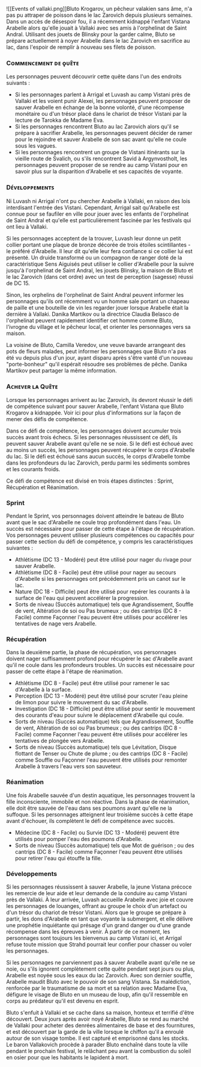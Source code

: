 ![[Events of vallaki.png]]Bluto Krogarov, un pêcheur valakien sans âme, n'a pas pu attraper de poisson dans le lac Zarovich depuis plusieurs semaines. Dans un accès de désespoir fou, il a récemment kidnappé l'enfant Vistana Arabelle alors qu'elle jouait à Vallaki avec ses amis à l'orphelinat de Saint Andral. Utilisant des jouets de Blinsky pour la garder calme, Bluto se prépare actuellement à noyer Arabelle dans le lac Zarovich en sacrifice au lac, dans l'espoir de remplir à nouveau ses filets de poisson.

### Cᴏᴍᴍᴇɴᴄᴇᴍᴇɴᴛ ᴅᴇ ǫᴜᴇ̂ᴛᴇ

Les personnages peuvent découvrir cette quête dans l'un des endroits suivants :

- Si les personnages parlent à Arrigal et Luvash au camp Vistani près de Vallaki et les voient punir Alexei, les personnages peuvent proposer de sauver Arabelle en échange de la bonne volonté, d'une récompense monétaire ou d'un trésor placé dans le chariot de trésor Vistani par la lecture de Tarokka de Madame Eva.
- Si les personnages rencontrent Bluto au lac Zarovich alors qu'il se prépare à sacrifier Arabelle, les personnages peuvent décider de ramer pour le rejoindre et sauver Arabelle de son sac avant qu'elle ne coule sous les vagues.
- Si les personnages rencontrent un groupe de Vistani itinérants sur la vieille route de Svalich, ou s'ils rencontrent Savid à Argynvostholt, les personnages peuvent proposer de se rendre au camp Vistani pour en savoir plus sur la disparition d'Arabelle et ses capacités de voyante.

### Dᴇ́ᴠᴇʟᴏᴘᴘᴇᴍᴇɴᴛꜱ

Ni Luvash ni Arrigal n'ont pu chercher Arabelle à Vallaki, en raison des lois interdisant l'entrée des Vistani. Cependant, Arrigal sait qu'Arabelle est connue pour se faufiler en ville pour jouer avec les enfants de l'orphelinat de Saint Andral et qu'elle est particulièrement fascinée par les festivals qui ont lieu à Vallaki.

Si les personnages acceptent de la trouver, Luvash leur donne un petit collier portant une plaque de bronze décorée de trois étoiles scintillantes - le préféré d'Arabelle. Il leur dit qu'elle leur fera confiance si ce collier lui est présenté. Un druide transformé ou un compagnon de ranger doté de la caractéristique Sens Aiguisés peut utiliser le collier d'Arabelle pour la suivre jusqu'à l'orphelinat de Saint Andral, les jouets Blinsky, la maison de Bluto et le lac Zarovich (dans cet ordre) avec un test de perception (sagesse) réussi de DC 15.

Sinon, les orphelins de l'orphelinat de Saint Andral peuvent informer les personnages qu'ils ont récemment vu un homme sale portant un chapeau de paille et une bouteille de vin les regarder jouer lorsque Arabelle était la dernière à Vallaki. Danika Martikov ou la directrice Claudia Belasco de l'orphelinat peuvent rapidement identifier cet homme comme Bluto, l'ivrogne du village et le pêcheur local, et orienter les personnages vers sa maison.

La voisine de Bluto, Camilla Veredov, une veuve bavarde arrangeant des pots de fleurs malades, peut informer les personnages que Bluto n'a pas été vu depuis plus d'un jour, ayant disparu après s'être vanté d'un nouveau "porte-bonheur" qu'il espérait résoudre ses problèmes de pêche. Danika Martikov peut partager la même information.

### Aᴄʜᴇᴠᴇʀ ʟᴀ Qᴜᴇ̂ᴛᴇ

Lorsque les personnages arrivent au lac Zarovich, ils devront réussir le défi de compétence suivant pour sauver Arabelle, l'enfant Vistana que Bluto Krogarov a kidnappée. Voir ici pour plus d'informations sur la façon de mener des défis de compétence.

Dans ce défi de compétence, les personnages doivent accumuler trois succès avant trois échecs. Si les personnages réussissent ce défi, ils peuvent sauver Arabelle avant qu'elle ne se noie. Si le défi est échoué avec au moins un succès, les personnages peuvent récupérer le corps d'Arabelle du lac. Si le défi est échoué sans aucun succès, le corps d'Arabelle tombe dans les profondeurs du lac Zarovich, perdu parmi les sédiments sombres et les courants froids.

Ce défi de compétence est divisé en trois étapes distinctes : Sprint, Récupération et Réanimation.

### Sprint

Pendant le Sprint, vos personnages doivent atteindre le bateau de Bluto avant que le sac d'Arabelle ne coule trop profondément dans l'eau. Un succès est nécessaire pour passer de cette étape à l'étape de récupération. Vos personnages peuvent utiliser plusieurs compétences ou capacités pour passer cette section du défi de compétence, y compris les caractéristiques suivantes :

- Athlétisme (DC 13 - Modéré) peut être utilisé pour nager du rivage pour sauver Arabelle.
- Athlétisme (DC 8 - Facile) peut être utilisé pour nager au secours d'Arabelle si les personnages ont précédemment pris un canot sur le lac.
- Nature (DC 18 - Difficile) peut être utilisé pour repérer les courants à la surface de l'eau qui peuvent accélérer la progression.
- Sorts de niveau (Succès automatique) tels que Agrandissement, Souffle de vent, Altération de soi ou Pas brumeux ; ou des cantrips (DC 8 - Facile) comme Façonner l'eau peuvent être utilisés pour accélérer les tentatives de nage vers Arabelle.

### Récupération

Dans la deuxième partie, la phase de récupération, vos personnages doivent nager suffisamment profond pour récupérer le sac d'Arabelle avant qu'il ne coule dans les profondeurs troubles. Un succès est nécessaire pour passer de cette étape à l'étape de réanimation.

- Athlétisme (DC 8 - Facile) peut être utilisé pour ramener le sac d'Arabelle à la surface.
- Perception (DC 13 - Modéré) peut être utilisé pour scruter l'eau pleine de limon pour suivre le mouvement du sac d'Arabelle.
- Investigation (DC 18 - Difficile) peut être utilisé pour sentir le mouvement des courants d'eau pour suivre le déplacement d'Arabelle qui coule.
- Sorts de niveau (Succès automatique) tels que Agrandissement, Souffle de vent, Altération de soi ou Pas brumeux ; ou des cantrips (DC 8 - Facile) comme Façonner l'eau peuvent être utilisés pour accélérer les tentatives de plongée vers Arabelle.
- Sorts de niveau (Succès automatique) tels que Lévitation, Disque flottant de Tenser ou Chute de plume ; ou des cantrips (DC 8 - Facile) comme Souffle ou Façonner l'eau peuvent être utilisés pour remonter Arabelle à travers l'eau vers son sauveteur.

### Réanimation

Une fois Arabelle sauvée d'un destin aquatique, les personnages trouvent la fille inconsciente, immobile et non réactive. Dans la phase de réanimation, elle doit être sauvée de l'eau dans ses poumons avant qu'elle ne la suffoque. Si les personnages atteignent leur troisième succès à cette étape avant d'échouer, ils complètent le défi de compétence avec succès.

- Médecine (DC 8 - Facile) ou Survie (DC 13 - Modéré) peuvent être utilisés pour pomper l'eau des poumons d'Arabelle.
- Sorts de niveau (Succès automatique) tels que Mot de guérison ; ou des cantrips (DC 8 - Facile) comme Façonner l'eau peuvent être utilisés pour retirer l'eau qui étouffe la fille.

### Développements

Si les personnages réussissent à sauver Arabelle, la jeune Vistana précoce les remercie de leur aide et leur demande de la conduire au camp Vistani près de Vallaki. À leur arrivée, Luvash accueille Arabelle avec joie et couvre les personnages de louanges, offrant au groupe le choix d'un artefact ou d'un trésor du chariot de trésor Vistani. Alors que le groupe se prépare à partir, les dons d'Arabelle en tant que voyante la submergent, et elle délivre une prophétie inquiétante qui présage d'un grand danger ou d'une grande récompense dans les épreuves à venir. À partir de ce moment, les personnages sont toujours les bienvenus au camp Vistani ici, et Arrigal refuse toute mission que Strahd pourrait leur confier pour chasser ou voler les personnages.

Si les personnages ne parviennent pas à sauver Arabelle avant qu'elle ne se noie, ou s'ils ignorent complètement cette quête pendant sept jours ou plus, Arabelle est noyée sous les eaux du lac Zarovich. Avec son dernier souffle, Arabelle maudit Bluto avec le pouvoir de son sang Vistana. Sa malédiction, renforcée par le traumatisme de sa mort et sa relation avec Madame Eva, défigure le visage de Bluto en un museau de loup, afin qu'il ressemble en corps au prédateur qu'il est devenu en esprit.

Bluto s'enfuit à Vallaki et se cache dans sa maison, honteux et terrifié d'être découvert. Deux jours après avoir noyé Arabelle, Bluto se rend au marché de Vallaki pour acheter des denrées alimentaires de base et des fournitures, et est découvert par la garde de la ville lorsque le chiffon qu'il a enroulé autour de son visage tombe. Il est capturé et emprisonné dans les stocks. Le baron Vallakovich procède à parader Bluto enchaîné dans toute la ville pendant le prochain festival, le relâchant peu avant la combustion du soleil en osier pour que les habitants le lapident à mort.